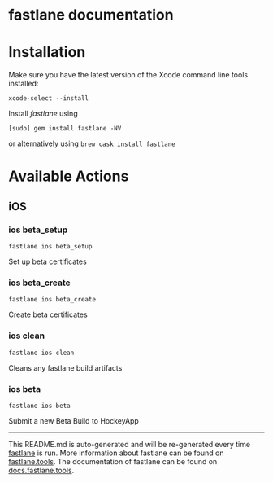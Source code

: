 fastlane documentation
================
# Installation

Make sure you have the latest version of the Xcode command line tools installed:

```
xcode-select --install
```

Install _fastlane_ using
```
[sudo] gem install fastlane -NV
```
or alternatively using `brew cask install fastlane`

# Available Actions
## iOS
### ios beta_setup
```
fastlane ios beta_setup
```
Set up beta certificates
### ios beta_create
```
fastlane ios beta_create
```
Create beta certificates
### ios clean
```
fastlane ios clean
```
Cleans any fastlane build artifacts
### ios beta
```
fastlane ios beta
```
Submit a new Beta Build to HockeyApp

----

This README.md is auto-generated and will be re-generated every time [fastlane](https://fastlane.tools) is run.
More information about fastlane can be found on [fastlane.tools](https://fastlane.tools).
The documentation of fastlane can be found on [docs.fastlane.tools](https://docs.fastlane.tools).
